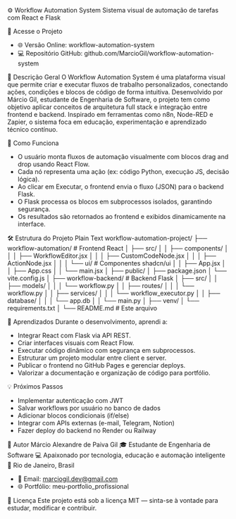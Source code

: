 
⚙️ Workflow Automation System
Sistema visual de automação de tarefas com React e Flask

🔗 Acesse o Projeto
- 🌐 Versão Online: workflow-automation-system
- 💻 Repositório GitHub: github.com/MarcioGil/workflow-automation-system

🧭 Descrição Geral
O Workflow Automation System é uma plataforma visual que permite criar e executar fluxos de trabalho personalizados, conectando ações, condições e blocos de código de forma intuitiva.
Desenvolvido por Márcio Gil, estudante de Engenharia de Software, o projeto tem como objetivo aplicar conceitos de arquitetura full stack e integração entre frontend e backend.
Inspirado em ferramentas como n8n, Node-RED e Zapier, o sistema foca em educação, experimentação e aprendizado técnico contínuo.

🧩 Como Funciona
- O usuário monta fluxos de automação visualmente com blocos drag and drop usando React Flow.
- Cada nó representa uma ação (ex: código Python, execução JS, decisão lógica).
- Ao clicar em Executar, o frontend envia o fluxo (JSON) para o backend Flask.
- O Flask processa os blocos em subprocessos isolados, garantindo segurança.
- Os resultados são retornados ao frontend e exibidos dinamicamente na interface.

🛠️ Estrutura do Projeto
Plain Text
workflow-automation-project/
├── workflow-automation/          # Frontend React
│   ├── src/
│   │   ├── components/
│   │   │   ├── WorkflowEditor.jsx
│   │   │   ├── CustomCodeNode.jsx
│   │   │   ├── ActionNode.jsx
│   │   │   └── ui/              # Componentes shadcn/ui
│   │   ├── App.jsx
│   │   ├── App.css
│   │   └── main.jsx
│   ├── public/
│   ├── package.json
│   └── vite.config.js
│
├── workflow-backend/             # Backend Flask
│   ├── src/
│   │   ├── models/
│   │   │   └── workflow.py
│   │   ├── routes/
│   │   │   └── workflow.py
│   │   ├── services/
│   │   │   └── workflow_executor.py
│   │   ├── database/
│   │   │   └── app.db
│   │   └── main.py
│   ├── venv/
│   └── requirements.txt
│
└── README.md                     # Este arquivo





🧠 Aprendizados
Durante o desenvolvimento, aprendi a:
- Integrar React com Flask via API REST.
- Criar interfaces visuais com React Flow.
- Executar código dinâmico com segurança em subprocessos.
- Estruturar um projeto modular entre client e server.
- Publicar o frontend no GitHub Pages e gerenciar deploys.
- Valorizar a documentação e organização de código para portfólio.

💡 Próximos Passos
- Implementar autenticação com JWT
- Salvar workflows por usuário no banco de dados
- Adicionar blocos condicionais (if/else)
- Integrar com APIs externas (e-mail, Telegram, Notion)
- Fazer deploy do backend no Render ou Railway

💬 Autor
Márcio Alexandre de Paiva Gil
🎓 Estudante de Engenharia de Software
💻 Apaixonado por tecnologia, educação e automação inteligente
📍 Rio de Janeiro, Brasil
- 📧 Email: marciogil.dev@gmail.com
- 🌐 Portfólio: meu-portfolio_profissional

📝 Licença
Este projeto está sob a licença MIT — sinta-se à vontade para estudar, modificar e contribuir.
